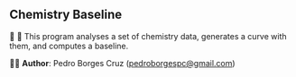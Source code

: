## Chemistry Baseline
🧮 🧪 This program analyses a set of chemistry data, generates a curve with them, and computes a baseline.

👨‍💻 **Author**: Pedro Borges Cruz (pedroborgespc@gmail.com)
